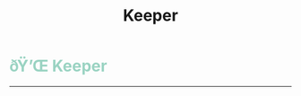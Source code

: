 ﻿---
lang: en-US
title: Keeper
prev: Investigator
next: Lighter
---
# <font color="#9ad3c2">ðŸ’Œ <b>Keeper</b></font> <Badge text="Support" type="tip" vertical="middle"/>
---



